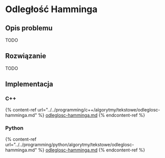 # Odległość Hamminga

## Opis problemu

TODO

## Rozwiązanie

TODO

## Implementacja

### C++

{% content-ref url="../../programming/c++/algorytmy/tekstowe/odleglosc-hamminga.md" %}
[odleglosc-hamminga.md](../../programming/c++/algorytmy/tekstowe/odleglosc-hamminga.md)
{% endcontent-ref %}

### Python

{% content-ref url="../../programming/python/algorytmy/tekstowe/odleglosc-hamminga.md" %}
[odleglosc-hamminga.md](../../programming/python/algorytmy/tekstowe/odleglosc-hamminga.md)
{% endcontent-ref %}
